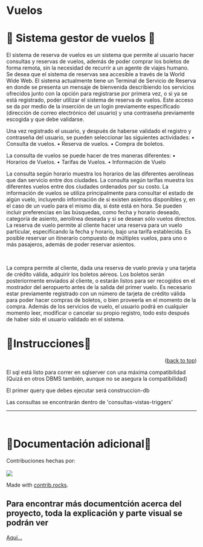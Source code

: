 <a name="readme-top"></a>
# Vuelos
# 🚧  Sistema gestor de vuelos  🚧

El sistema de reserva de vuelos es un sistema que permite al usuario hacer consultas y reservas de vuelos, además de poder comprar los boletos de forma remota, sin la necesidad de recurrir a un agente de viajes humano. Se desea que el sistema de reservas sea accesible a través de la World Wide Web.
El sistema actualmente tiene un Terminal de Servicio de Reserva en donde se presenta un mensaje de bienvenida describiendo los servicios ofrecidos junto con la opción para registrarse por primera vez, o si ya se está registrado, poder utilizar el sistema de reserva de vuelos. Este acceso se da por medio de la inserción de un login previamente especificado (dirección de correo electrónico del usuario) y una contraseña previamente escogida y que debe validarse.

Una vez registrado el usuario, y después de haberse validado el registro y contraseña del usuario, se pueden seleccionar las siguientes actividades:
•	Consulta de vuelos.
•	Reserva de vuelos.
•	Compra de boletos.

La consulta de vuelos se puede hacer de tres maneras diferentes:
•	Horarios de Vuelos.
•	Tarifas de Vuelos.
•	Información de Vuelo

La consulta según horario muestra los horarios de las diferentes aerolíneas que dan servicio entre dos ciudades. La consulta según tarifas muestra los diferentes vuelos entre dos ciudades ordenados por su costo. La información de vuelos se utiliza principalmente para consultar el estado de algún vuelo, incluyendo información de si existen asientos disponibles y, en el caso de un vuelo para el mismo día, si éste está en hora. Se pueden incluir preferencias en las búsquedas, como fecha y horario deseado, categoría de asiento, aerolínea deseada y si se desean sólo vuelos directos. La reserva de vuelo permite al cliente hacer una reserva para un vuelo particular, especificando la fecha y horario, bajo una tarifa establecida. Es posible reservar un itinerario compuesto de múltiples vuelos, para uno o más pasajeros, además de poder reservar asientos.

<br>

La compra permite al cliente, dada una reserva de vuelo previa y una tarjeta de crédito válida, adquirir los boletos aéreos. Los boletos serán posteriormente enviados al cliente, o estarán listos para ser recogidos en el mostrador del aeropuerto antes de la salida del primer vuelo. Es necesario estar previamente registrado con un número de tarjeta de crédito válida para poder hacer compras de boletos, o bien proveerla en el momento de la compra. Además de los servicios de vuelo, el usuario podrá en cualquier momento leer, modificar o cancelar su propio registro, todo esto después de haber sido el usuario validado en el sistema.

# 🍉Instrucciones🍉
 <p align="right">(<a href="#readme-top">back to top</a>)</p>
El sql está listo para correr en sqlserver con una máxima compatibilidad (Quizá en otros DBMS también, aunque no se asegura la compatibilidad)

El primer query que debes ejecutar será construccion-db

Las consultas se encontrarán dentro de 'consultas-vistas-triggers'
<hr>
<br>

# 🍉Documentación adicional🍉
Contribuciones hechas por: 
<br>
<br>
<a href="https://github.com/jtoledom1/Vuelos/graphs/contributors">
  <img src="https://contrib.rocks/image?repo=jtoledom1/Vuelos" />
</a>


Made with [contrib.rocks](https://contrib.rocks).
<br>
<h2>Para encontrar más documentción acerca del proyecto, toda la explicación y parte visual se podrán ver</h2>
<a href="https://miro.com/app/board/uXjVKKXy5oY=/">Aquí...</a>
